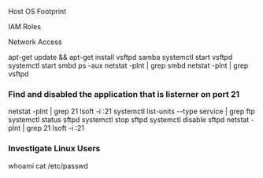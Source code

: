 Host OS Footprint

IAM Roles

Network Access

apt-get update && apt-get install vsftpd samba
systemctl start vsftpd
systemctl start smbd
ps -aux 
netstat -plnt | grep smbd
netstat -plnt | grep vsftpd

### Find and disabled the application that is listerner on port 21

netstat -plnt | grep 21
lsoft -i :21
systemctl list-units --type service | grep ftp
systemctl status sftpd
systemctl stop sftpd
systemctl disable sftpd
netstat -plnt | grep 21
lsoft -i :21

### Investigate Linux Users

whoami
cat /etc/passwd
